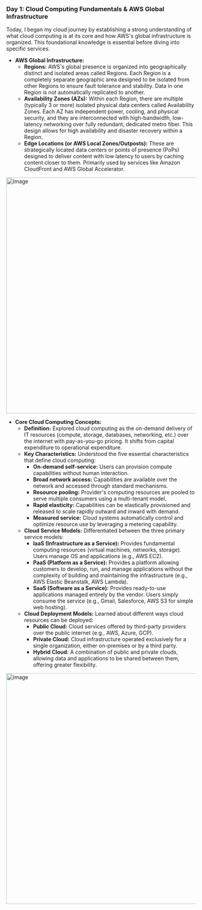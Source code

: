 ### **<a name="day-1-cloud-computing-fundamentals--aws-global-infrastructure"></a>Day 1: Cloud Computing Fundamentals & AWS Global Infrastructure**

Today, I began my cloud journey by establishing a strong understanding of what cloud computing is at its core and how AWS's global infrastructure is organized. This foundational knowledge is essential before diving into specific services.

* **AWS Global Infrastructure:**
    * **Regions:** AWS's global presence is organized into geographically distinct and isolated areas called Regions. Each Region is a completely separate geographic area designed to be isolated from other Regions to ensure fault tolerance and stability. Data in one Region is not automatically replicated to another.
    * **Availability Zones (AZs):** Within each Region, there are multiple (typically 3 or more) isolated physical data centers called Availability Zones. Each AZ has independent power, cooling, and physical security, and they are interconnected with high-bandwidth, low-latency networking over fully redundant, dedicated metro fiber. This design allows for high availability and disaster recovery within a Region.
    * **Edge Locations (or AWS Local Zones/Outposts):** These are strategically located data centers or points of presence (PoPs) designed to deliver content with low latency to users by caching content closer to them. Primarily used by services like Amazon CloudFront and AWS Global Accelerator.

<img width="1161" height="628" alt="image" src="https://github.com/user-attachments/assets/c05db493-1bfb-448e-a92a-54ab41d5aada" />


* **Core Cloud Computing Concepts:**
    * **Definition:** Explored cloud computing as the on-demand delivery of IT resources (compute, storage, databases, networking, etc.) over the internet with pay-as-you-go pricing. It shifts from capital expenditure to operational expenditure.
    * **Key Characteristics:** Understood the five essential characteristics that define cloud computing:
        * **On-demand self-service:** Users can provision compute capabilities without human interaction.
        * **Broad network access:** Capabilities are available over the network and accessed through standard mechanisms.
        * **Resource pooling:** Provider's computing resources are pooled to serve multiple consumers using a multi-tenant model.
        * **Rapid elasticity:** Capabilities can be elastically provisioned and released to scale rapidly outward and inward with demand.
        * **Measured service:** Cloud systems automatically control and optimize resource use by leveraging a metering capability.
    * **Cloud Service Models:** Differentiated between the three primary service models:
        * **IaaS (Infrastructure as a Service):** Provides fundamental computing resources (virtual machines, networks, storage). Users manage OS and applications (e.g., AWS EC2).
        * **PaaS (Platform as a Service):** Provides a platform allowing customers to develop, run, and manage applications without the complexity of building and maintaining the infrastructure (e.g., AWS Elastic Beanstalk, AWS Lambda).
        * **SaaS (Software as a Service):** Provides ready-to-use applications managed entirely by the vendor. Users simply consume the service (e.g., Gmail, Salesforce, AWS S3 for simple web hosting).
    * **Cloud Deployment Models:** Learned about different ways cloud resources can be deployed:
        * **Public Cloud:** Cloud services offered by third-party providers over the public internet (e.g., AWS, Azure, GCP).
        * **Private Cloud:** Cloud infrastructure operated exclusively for a single organization, either on-premises or by a third party.
        * **Hybrid Cloud:** A combination of public and private clouds, allowing data and applications to be shared between them, offering greater flexibility.

<img width="1280" height="614" alt="image" src="https://github.com/user-attachments/assets/274dac63-7df4-4c46-a120-2a8689a99348" />	
